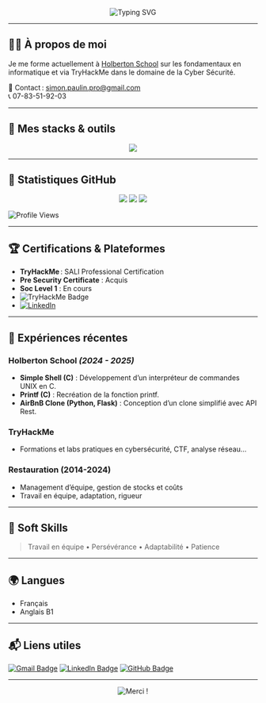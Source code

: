 <!-- Bannière personnalisée : Tu peux remplacer par la tienne -->
<p align="center">
  <img src="https://readme-typing-svg.demolab.com?font=Fira+Code&size=28&duration=3000&pause=1000&color=E8C08F&center=true&vCenter=true&width=700&lines=Salut%2C+je+suis+Simon+Paulin;Cybersecurity+Student+%7C+Dev+Web+%26+Sys;En+recherche+de+stage+en+Cybersécurité" alt="Typing SVG" />
</p>

---

## 👨‍💻 À propos de moi

Je me forme actuellement à [Holberton School](https://www.holbertonschool.com/) sur les fondamentaux en informatique et via TryHackMe dans le domaine de la Cyber Sécurité.  


📧 Contact : [simon.paulin.pro@gmail.com](mailto:simon.paulin.pro@gmail.com)  
📞 07-83-51-92-03

---

## 🧰 Mes stacks & outils

<p align="center">
  <img src="https://skillicons.dev/icons?i=c,python,bash,linux,git,github,html,css,javascript,flask,vscode,wireshark,docker" />
</p>

---

## 🚀 Statistiques GitHub

<p align="center">
  <img src="https://github-readme-stats.vercel.app/api?username=Simon-Paulin&show_icons=true&theme=github_dark" />
  <img src="https://github-readme-streak-stats.herokuapp.com?user=Simon-Paulin&theme=dark&date_format=M%20j%5B%2C%20Y%5D"/>
  <img src="https://github-readme-stats.vercel.app/api/top-langs/?username=Simon-Paulin&layout=compact&theme=github_dark"/>
</p>

![Profile Views](https://komarev.com/ghpvc/?username=Simon-Paulin&color=blue)

---

## 🏆 Certifications & Plateformes

- **TryHackMe** : SALI Professional Certification
- **Pre Security Certificate** : Acquis
- **Soc Level 1** : En cours  
- ![TryHackMe Badge](https://img.shields.io/badge/TryHackMe-Profile-red?logo=tryhackme&style=flat)  
- [![LinkedIn](https://img.shields.io/badge/LinkedIn-Connect-blue?logo=linkedin&style=flat)](https://linkedin.com/in/ton-lien-linkedin)

---

## 💼 Expériences récentes

### **Holberton School** *(2024 - 2025)*
- **Simple Shell (C)** : Développement d’un interpréteur de commandes UNIX en C.
- **Printf (C)** : Recréation de la fonction printf.
- **AirBnB Clone (Python, Flask)** : Conception d’un clone simplifié avec API Rest.

### **TryHackMe**
- Formations et labs pratiques en cybersécurité, CTF, analyse réseau…

### **Restauration (2014-2024)**
- Management d’équipe, gestion de stocks et coûts
- Travail en équipe, adaptation, rigueur

---

## 🧠 Soft Skills

> Travail en équipe • Persévérance • Adaptabilité • Patience

---

## 🌍 Langues

- Français
- Anglais B1

---

## 📬 Liens utiles

[![Gmail Badge](https://img.shields.io/badge/-simon.paulin.pro@gmail.com-c14438?style=flat&logo=Gmail&logoColor=white)](mailto:simon.paulin.pro@gmail.com)
[![LinkedIn Badge](https://img.shields.io/badge/-LinkedIn-blue?style=flat&logo=Linkedin&logoColor=white)](https://linkedin.com/in/ton-lien-linkedin)
[![GitHub Badge](https://img.shields.io/badge/-Simon--Paulin-181717?style=flat&logo=github&logoColor=white)](https://github.com/Simon-Paulin)

---

<p align="center">
  <img src="https://readme-typing-svg.demolab.com?font=Fira+Code&size=24&pause=1000&color=E8C08F&center=true&vCenter=true&width=700&lines=Merci+de+votre+visite+!+Contactez-moi+pour+un+stage+ou+une+collaboration" alt="Merci !" />
</p>
